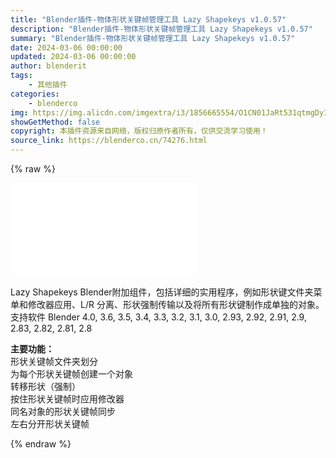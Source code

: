 ```yaml
---
title: "Blender插件-物体形状关键帧管理工具 Lazy Shapekeys v1.0.57"
description: "Blender插件-物体形状关键帧管理工具 Lazy Shapekeys v1.0.57"
summary: "Blender插件-物体形状关键帧管理工具 Lazy Shapekeys v1.0.57"
date: 2024-03-06 00:00:00
updated: 2024-03-06 00:00:00
author: blenderit
tags: 
    - 其他插件
categories:
    - blenderco
img: https://img.alicdn.com/imgextra/i3/1856665554/O1CN01JaRt531qtmgDyIGYe_!!1856665554.jpg
showGetMethod: false
copyright: 本插件资源来自网络，版权归原作者所有，仅供交流学习使用！
source_link: https://blenderco.cn/74276.html
---
```


{% raw %}
<div id="external-video-e7ee0c8dfd" class="external-video"><iframe frameborder="0" src="//player.bilibili.com/player.html?aid=1651306678&amp;bvid=BV1Xj421m7Q8&amp;cid=1460727510&amp;p=1" allowfullscreen="true"></iframe></div><p>Lazy Shapekeys Blender附加组件，包括详细的实用程序，例如形状键文件夹菜单和修改器应用、L/R 分离、形状强制传输以及将所有形状键制作成单独的对象。<br>
支持软件 Blender 4.0, 3.6, 3.5, 3.4, 3.3, 3.2, 3.1, 3.0, 2.93, 2.92, 2.91, 2.9, 2.83, 2.82, 2.81, 2.8</p><p><strong>主要功能：</strong><br>
形状关键帧文件夹划分<br>
为每个形状关键帧创建一个对象<br>
转移形状（强制）<br>
按住形状关键帧时应用修改器<br>
同名对象的形状关键帧同步<br>
左右分开形状关键帧</p>
<div style="display: none">blenderco</div>
{% endraw %}